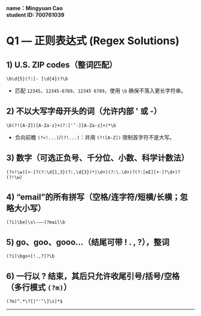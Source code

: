 **name：Mingyuan Cao   
student ID: 700761039**

# Q1 — 正则表达式 (Regex Solutions)

## 1) U.S. ZIP codes（整词匹配）
```regex
\b\d{5}(?:[- ]\d{4})?\b
```
- 匹配 `12345`、`12345-6789`、`12345 6789`，使用 `\b` 确保不落入更长字符串。

## 2) 不以大写字母开头的词（允许内部 ' 或 -）
```regex
\b(?![A-Z])[A-Za-z]+(?:['’-][A-Za-z]+)*\b
```
- 负向前瞻 `(?<!...)`/`(?!...)`：并用 `(?![A-Z])` 限制首字符不是大写。

## 3) 数字（可选正负号、千分位、小数、科学计数法）
```regex
(?<!\w)[+-]?(?:\d{1,3}(?:,\d{3})*|\d+)(?:\.\d+)?(?:[eE][+-]?\d+)?(?!\w)
```

## 4) “email”的所有拼写（空格/连字符/短横/长横；忽略大小写）
```regex
(?i)\be[\s\-–—]?mail\b
```

## 5) go、goo、gooo…（结尾可带 ! . , ?），整词
```regex
(?i)\bgo+[!.,?]?\b
```

## 6) 一行以 ? 结束，其后只允许收尾引号/括号/空格（多行模式 `(?m)`）
```regex
(?m)^.*\?[)"'’\]\s]*$
```

---

